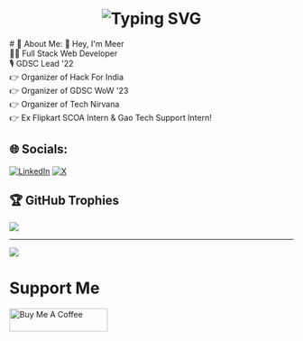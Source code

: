 &nbsp;
<h1 align="center"><img src="https://readme-typing-svg.demolab.com?font=Fira+Code&pause=1000&color=F7C404&center=true&vCenter=true&width=435&lines=Hey%2C+Nice+to+meet+you!" alt="Typing SVG" /></h1>
# 💫 About Me:
👋 Hey, I'm Meer<br>🧑‍💻 Full Stack Web Developer<br>🎙️ GDSC Lead '22<br>👉 Organizer of Hack For India<br>👉 Organizer of GDSC WoW '23 <br>👉 Organizer of Tech Nirvana<br>👉 Ex Flipkart SCOA Intern & Gao Tech Support Intern!


## 🌐 Socials:
[![LinkedIn](https://img.shields.io/badge/LinkedIn-%230077B5.svg?logo=linkedin&logoColor=white)](https://linkedin.com/in/meertarbani) [![X](https://img.shields.io/badge/X-black.svg?logo=X&logoColor=white)](https://x.com/meertarbani) 

<!---

# 📊 GitHub Stats:
[//]: ![](https://github-readme-stats.vercel.app/api?username=redskull-127&theme=dark&hide_border=true&include_all_commits=true&count_private=true)<br/>
[//]: ![](https://github-readme-streak-stats.herokuapp.com/?user=redskull-127&theme=dark&hide_border=true)<br/>
[//]: ![](https://github-readme-stats.vercel.app/api/top-langs/?username=redskull-127&theme=dark&hide_border=true&include_all_commits=true&count_private=true&layout=compact)
-->
## 🏆 GitHub Trophies
![](https://github-profile-trophy.vercel.app/?username=redskull-127&theme=radical&no-frame=true&no-bg=false&margin-w=4)

---
[![](https://visitcount.itsvg.in/api?id=redskull-127&icon=0&color=0)](https://visitcount.itsvg.in)
<!---
  ## 💰 You can help me by Donating
  [![BuyMeACoffee](https://img.shields.io/badge/Buy%20Me%20a%20Coffee-ffdd00?style=for-the-badge&logo=buy-me-a-coffee&logoColor=black)](https://buymeacoffee.com/meertarbani) 

-->
# Support Me
<a href="https://www.buymeacoffee.com/meertarbani" target="_blank"><img src="https://cdn.buymeacoffee.com/buttons/default-orange.png" alt="Buy Me A Coffee" height="41" width="174"></a>
